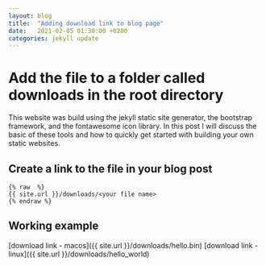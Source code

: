```yaml
---
layout: blog
title:  "Adding download link to blog page"
date:   2021-02-05 01:30:00 +0200
categories: jekyll update
---
```

# Add the file to a folder called downloads in the root directory
This website was build using the jekyll static site generator, the bootstrap framework, and the fontawesome icon library. In this post I will discuss the basic of these tools and how to quickly get started with building your own static websites. 

## Create a link to the file in your blog post
```
{% raw  %}
{{ site.url }}/downloads/<your file name>
{% endraw %}
```

## Working example
[download link - macos]({{ site.url }}/downloads/hello.bin)
[download link - linux]({{ site.url }}/downloads/hello_world)
